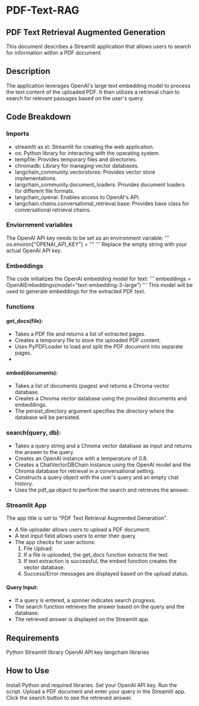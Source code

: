 # PDF-Text-RAG

## PDF Text Retrieval Augmented Generation
This document describes a Streamlit application that allows users to search for information within a PDF document.

## Description
The application leverages OpenAI's large text embedding model to process the text content of the uploaded PDF. It then utilizes a retrieval chain to search for relevant passages based on the user's query.

## Code Breakdown
### Imports
- streamlit as st: Streamlit for creating the web application.
- os: Python library for interacting with the operating system.
- tempfile: Provides temporary files and directories.
- chromadb: Library for managing vector databases.
- langchain_community.vectorstores: Provides vector store implementations.
- langchain_community.document_loaders: Provides document loaders for different file formats.
- langchain_openai: Enables access to OpenAI's API.
- langchain.chains.conversational_retrieval.base: Provides base class for conversational retrieval chains.

### Enviornment variables
The OpenAI API key needs to be set as an environment variable:
''' os.environ["OPENAI_API_KEY"] = "" '''
Replace the empty string with your actual OpenAI API key.

### Embeddings
The code initializes the OpenAI embedding model for text:
''' embeddings = OpenAIEmbeddings(model="text-embedding-3-large") '''
This model will be used to generate embeddings for the extracted PDF text.

### functions
#### get_docs(file):
- Takes a PDF file and returns a list of extracted pages.
- Creates a temporary file to store the uploaded PDF content.
- Uses PyPDFLoader to load and split the PDF document into separate pages.
- 
#### embed(documents):
- Takes a list of documents (pages) and returns a Chroma vector database.
- Creates a Chroma vector database using the provided documents and embeddings.
- The persist_directory argument specifies the directory where the database will be persisted.
### search(query, db):
- Takes a query string and a Chroma vector database as input and returns the answer to the query.
- Creates an OpenAI instance with a temperature of 0.8.
- Creates a ChatVectorDBChain instance using the OpenAI model and the Chroma database for retrieval in a conversational setting.
- Constructs a query object with the user's query and an empty chat history.
- Uses the pdf_qa object to perform the search and retrieves the answer.

### Streamlit App
The app title is set to "PDF Text Retrieval Augmented Generation".
- A file uploader allows users to upload a PDF document.
- A text input field allows users to enter their query.
- The app checks for user actions:
  1. File Upload:
  2. If a file is uploaded, the get_docs function extracts the text.
  3. If text extraction is successful, the embed function creates the vector database.
  4. Success/Error messages are displayed based on the upload status.

#### Query Input:
- If a query is entered, a spinner indicates search progress.
- The search function retrieves the answer based on the query and the database.
- The retrieved answer is displayed on the Streamlit app.

## Requirements
Python
Streamlit library
OpenAI API key
langchain libraries

## How to Use
Install Python and required libraries.
Set your OpenAI API key.
Run the script.
Upload a PDF document and enter your query in the Streamlit app.
Click the search button to see the retrieved answer.


